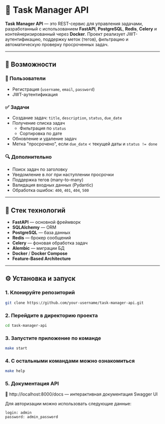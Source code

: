 # 📝 Task Manager API

**Task Manager API** — это REST-сервис для управления задачами, разработанный с использованием **FastAPI**, **PostgreSQL**, **Redis**, **Celery** и контейнеризированный через **Docker**. Проект реализует JWT-аутентификацию, поддержку меток (тегов), фильтрацию и автоматическую проверку просроченных задач.

---

## 🚀 Возможности

### 👤 Пользователи

- Регистрация (`username`, `email`, `password`)
- JWT-аутентификация

### ✅ Задачи

- Создание задач: `title`, `description`, `status`, `due_date`
- Получение списка задач
  - Фильтрация по `status`
  - Сортировка по дате
- Обновление и удаление задач
- Метка "просрочено", если `due_date` < текущей даты и `status != done`

### 🔍 Дополнительно

- Поиск задач по заголовку
- Уведомление в лог при наступлении просрочки
- Поддержка тегов (many-to-many)
- Валидация входных данных (Pydantic)
- Обработка ошибок: `400`, `401`, `404`, `500`

---

## 🧱 Стек технологий

- **FastAPI** — основной фреймворк
- **SQLAlchemy** — ORM
- **PostgreSQL** — база данных
- **Redis** — брокер сообщений
- **Celery** — фоновая обработка задач
- **Alembic** — миграции БД
- **Docker** / **Docker Compose**
- **Feature-Based Architecture**

---

## ⚙️ Установка и запуск

### 1. Клонируйте репозиторий

```bash
git clone https://github.com/your-username/task-manager-api.git
```

### 2. Перейдите в директорию проекта 

```bash
cd task-manager-api
```

### 3. Запустите приложение по команде

```bash
make start
```

### 4. С остальными командами можно ознакомиться 

```bash
make help
```

### 5. Документация API

🔗 http://localhost:8000/docs — интерактивная документация Swagger UI

Для авторизации можно использовать следующие данные:

```pgsql
login: admin
password: admin_password
```

